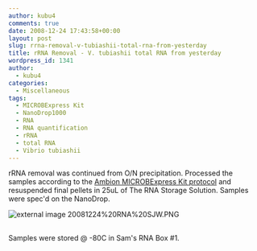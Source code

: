 ```yaml
---
author: kubu4
comments: true
date: 2008-12-24 17:43:58+00:00
layout: post
slug: rrna-removal-v-tubiashii-total-rna-from-yesterday
title: rRNA Removal - V. tubiashii total RNA from yesterday
wordpress_id: 1341
author:
  - kubu4
categories:
  - Miscellaneous
tags:
  - MICROBExpress Kit
  - NanoDrop1000
  - RNA
  - RNA quantification
  - rRNA
  - total RNA
  - Vibrio tubiashii
---
```


rRNA removal was continued from O/N precipitation. Processed the samples according to the [Ambion MICROBExpress Kit protocol](http://aquacul4.fish.washington.edu/Protocols:Information%20Sheets/Commercial%20Protocols:Manuals/Ambion%20-%20MICROBexpress%20bacterial%20mRNA%20kit.pdf) and resuspended final pellets in 25uL of The RNA Storage Solution. Samples were spec'd on the NanoDrop.

![external image 20081224%20RNA%20SJW.PNG](http://eagle.fish.washington.edu/Arabidopsis/RNA%20Spec%20Readings/20081224%20RNA%20SJW.PNG)



## 



Samples were stored @ -80C in Sam's RNA Box #1.
